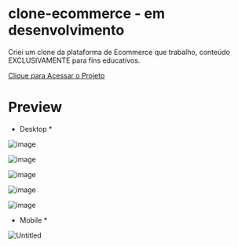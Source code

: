 # clone-ecommerce - em desenvolvimento
Criei um clone da plataforma de Ecommerce que trabalho, conteúdo EXCLUSIVAMENTE para fins educativos.

<a href="https://rauldiamantino.github.io/clone-plataforma/">Clique para Acessar o Projeto</a>

# Preview 

* Desktop *

![image](https://user-images.githubusercontent.com/100098231/203445611-5ce10420-367f-42ac-97fe-a4b9d62d1ed4.png)

![image](https://user-images.githubusercontent.com/100098231/203445648-49e867ec-ed6f-4ed6-bc24-ec1604669543.png)

![image](https://user-images.githubusercontent.com/100098231/203445671-baa3c77b-3f12-4258-a50d-cd6285caf4db.png)

![image](https://user-images.githubusercontent.com/100098231/203445691-77c8d268-a977-41a8-8f7e-d8eafbce1e77.png)

![image](https://user-images.githubusercontent.com/100098231/203445715-8d0d07be-49d4-4aba-86de-a0c27d7b19f9.png)


* Mobile *

![Untitled](https://user-images.githubusercontent.com/100098231/203446642-bf80d7c3-1982-4793-8d02-05922599a539.png)

